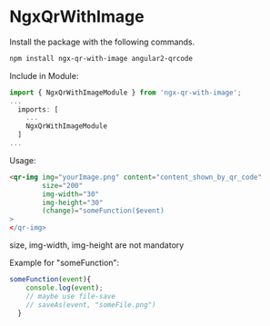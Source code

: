 # NgxQrWithImage

Install the package with the following commands.

```bash
npm install ngx-qr-with-image angular2-qrcode
```

Include in Module:

```typescript
import { NgxQrWithImageModule } from 'ngx-qr-with-image';
...
  imports: [
    ...
    NgxQrWithImageModule
  ]
...
```

Usage:

```html
<qr-img img="yourImage.png" content="content_shown_by_qr_code" 
        size="200"
        img-width="30"
        img-height="30"
        (change)="someFunction($event)
>
</qr-img>
```

size, img-width, img-height are not mandatory

Example for "someFunction":

```typescript
someFunction(event){
    console.log(event);
    // maybe use file-save 
    // saveAs(event, "someFile.png")
  }
  ```

